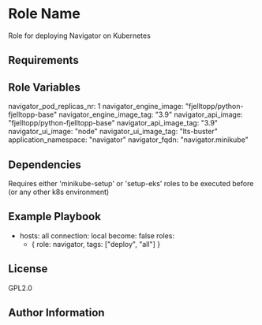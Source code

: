 Role Name
=========

Role for deploying Navigator on Kubernetes

Requirements
------------


Role Variables
--------------
navigator_pod_replicas_nr: 1
navigator_engine_image: "fjelltopp/python-fjelltopp-base"
navigator_engine_image_tag: "3.9"
navigator_api_image: "fjelltopp/python-fjelltopp-base"
navigator_api_image_tag: "3.9"
navigator_ui_image: "node"
navigator_ui_image_tag: "lts-buster"
application_namespace: "navigator"
navigator_fqdn: "navigator.minikube"


Dependencies
------------
Requires either 'minikube-setup' or 'setup-eks' roles to be executed before (or any other k8s environment)

Example Playbook
----------------
- hosts: all
  connection: local
  become: false
  roles:
    - { role: navigator, tags: ["deploy", "all"] }


License
-------

GPL2.0

Author Information
------------------


